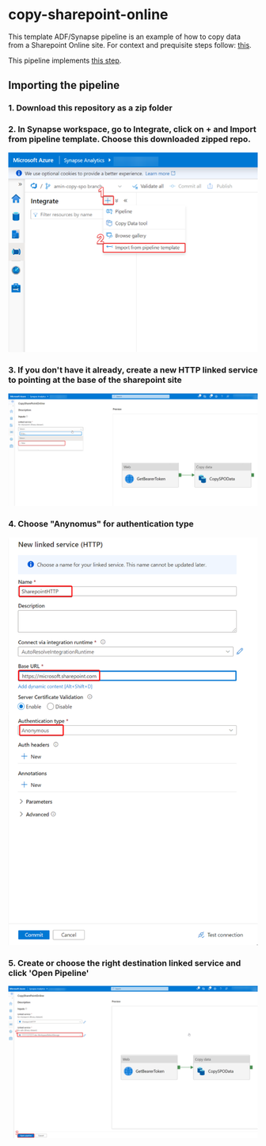 # copy-sharepoint-online
This template ADF/Synapse pipeline is an example of how to copy data from a Sharepoint Online site. For context and prequisite steps follow: [this](https://docs.microsoft.com/en-us/azure/data-factory/connector-sharepoint-online-list?tabs=data-factory#copy-file-from-sharepoint-online). 

This pipeline implements [this step](https://docs.microsoft.com/en-us/azure/data-factory/connector-sharepoint-online-list?tabs=data-factory#copy-file-from-sharepoint-online).

## Importing the pipeline
### 1. Download this repository as a zip folder
### 2. In Synapse workspace, go to Integrate, click on + and Import from pipeline template. Choose this downloaded zipped repo. 
![alt text](https://github.com/mamindev/copy-sharepoint-online/blob/main/docs/1.png)
### 3. If you don't have it already, create a new HTTP linked service to pointing at the base of the sharepoint site
![alt text](https://github.com/mamindev/copy-sharepoint-online/blob/main/docs/2.png)
### 4. Choose "Anynomus" for authentication type
![alt text](https://github.com/mamindev/copy-sharepoint-online/blob/main/docs/3.png)
### 5. Create or choose the right destination linked service and click 'Open Pipeline'
![alt text](https://github.com/mamindev/copy-sharepoint-online/blob/main/docs/4.png)
